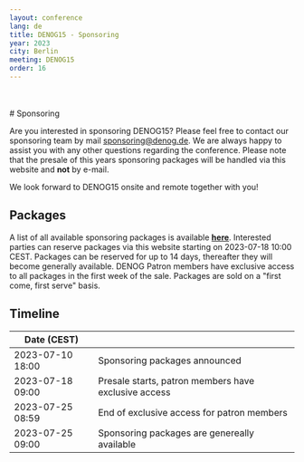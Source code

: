 ```yaml
---
layout: conference
lang: de
title: DENOG15 - Sponsoring
year: 2023
city: Berlin
meeting: DENOG15
order: 16
---
```


<br />
<br />
# Sponsoring

Are you interested in sponsoring DENOG15? Please feel free to contact our sponsoring team by mail [sponsoring@denog.de](mailto:sponsoring@denog.de).
We are always happy to assist you with any other questions regarding the conference. Please note that the presale of this years sponsoring packages will be handled via this website and **not** by e-mail.

We look forward to DENOG15 onsite and remote together with you!


## Packages
A list of all available sponsoring packages is available [**here**](/files/denog15/DENOG15_sponsoring_v1.pdf).
Interested parties can reserve packages via this website starting on 2023-07-18 10:00 CEST.
Packages can be reserved for up to 14 days, thereafter they will become generally available.
DENOG Patron members have exclusive access to all packages in the first week of the sale.
Packages are sold on a "first come, first serve" basis.
## Timeline

| Date (CEST)      |                                                      |
|------------------|------------------------------------------------------|
| 2023-07-10  18:00 | Sponsoring packages announced                        |
| 2023-07-18  09:00 | Presale starts, patron members have exclusive access |
| 2023-07-25  08:59 | End of exclusive access for patron members           |
| 2023-07-25  09:00 | Sponsoring packages are genereally available         |

<br/>
<br/>
<br/>